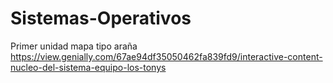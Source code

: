 # Sistemas-Operativos
Primer unidad mapa tipo araña
https://view.genially.com/67ae94df35050462fa839fd9/interactive-content-nucleo-del-sistema-equipo-los-tonys
